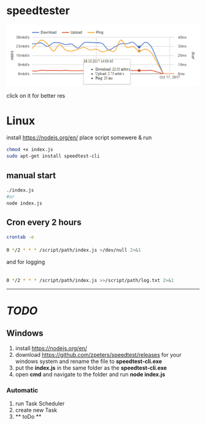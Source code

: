 # speedtester

![Preview](https://raw.githubusercontent.com/Theenoro/speedtester/master/preview.png)

click on it for better res

# Linux

install https://nodejs.org/en/
place script somewere
& run
```bash
chmod +x index.js
sudo apt-get install speedtest-cli
```

## manual start
```bash
./index.js
#or
node index.js
```


## Cron every 2 hours

```bash
crontab -e

0 */2 * * * /script/path/index.js >/dev/null 2>&1

```
and for logging

```bash

0 */2 * * * /script/path/index.js >>/script/path/log.txt 2>&1

```
---
# ***TODO***

## Windows

1. install https://nodejs.org/en/
2. download https://github.com/zpeters/speedtest/releases for your windows system and rename the file to **speedtest-cli.exe**
3. put the **index.js** in the same folder as the **speedtest-cli.exe**
4. open **cmd** and navigate to the folder  and run **node index.js**

### Automatic

1. run Task Scheduler
2. create new Task
3. ** toDo **
